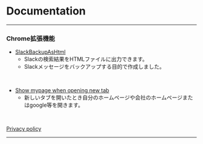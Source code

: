 # Documentation

---
### Chrome拡張機能

* [SlackBackupAsHtml](/#/md/SlackBackupAsHtml)
    * Slackの検索結果をHTMLファイルに出力できます。
    * Slackメッセージをバックアップする目的で作成しました。

&nbsp;  &nbsp;

* [Show mypage when opening new tab](/#/md/Show_mypage_when_opening_new_tab)
    * 新しいタブを開いたとき自分のホームページや会社のホームページまたはgoogle等を開きます。

&nbsp;  &nbsp;


[Privacy policy](/#/md/Privacy)

---